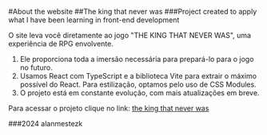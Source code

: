 #About the website
##The king that never was
###Project created to apply what I have been learning in front-end development


O site leva você diretamente ao jogo "THE KING THAT NEVER WAS", uma experiência de RPG envolvente.
1. Ele proporciona toda a imersão necessária para prepará-lo para o jogo no futuro.
2. Usamos React com TypeScript e a biblioteca Vite para extrair o máximo possível do React. Para estilização, optamos pelo uso de CSS Modules. 
3. O projeto está em constante evolução, com mais atualizações em breve.

Para acessar o projeto clique no link: [the king that never was](https://tkntw-vercel.vercel.app)

###2024 alanmestezk

